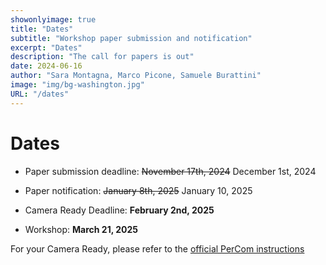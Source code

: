 ```yaml
---
showonlyimage: true
title: "Dates"
subtitle: "Workshop paper submission and notification"
excerpt: "Dates"
description: "The call for papers is out"
date: 2024-06-16
author: "Sara Montagna, Marco Picone, Samuele Burattini"
image: "img/bg-washington.jpg"
URL: "/dates"
---
```


# Dates
* Paper submission deadline: 
~~November 17th, 2024~~ <span class="red">December 1st, 2024</span>

* Paper notification: 
~~January 8th, 2025~~ <span class="red">January 10, 2025</span>

* Camera Ready Deadline:  **February 2nd, 2025**
* Workshop: <span class="red">**March 21, 2025**</span>

<div class="newsbox yellow">For your Camera Ready, please refer to the <a href="https://www.percom.org/camera-ready-preparation/">official PerCom instructions</a></div>